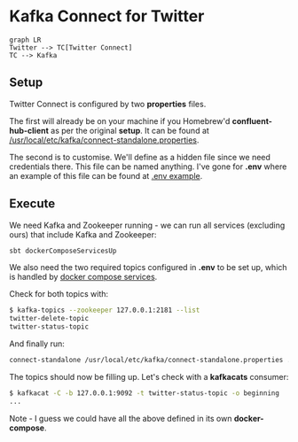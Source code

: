 # Kafka Connect for Twitter

```mermaid
graph LR
Twitter --> TC[Twitter Connect]
TC --> Kafka
```

## Setup

Twitter Connect is configured by two **properties** files.

The first will already be on your machine if you Homebrew'd **confluent-hub-client** as per the original **setup**. It can be found at [/usr/local/etc/kafka/connect-standalone.properties](/usr/local/etc/kafka/connect-standalone.properties).

The second is to customise. We'll define as a hidden file since we need credentials there.
This file can be named anything. I've gone for **.env** where an example of this file can be found at [.env example](../twitter-kafka-connect/.env%20example).

## Execute

We need Kafka and Zookeeper running - we can run all services (excluding ours) that include Kafka and Zookeeper:

```bash
sbt dockerComposeServicesUp
```

We also need the two required topics configured in **.env** to be set up, which is handled by [docker compose services](../../docker-compose-services.yml).

Check for both topics with:

```bash
$ kafka-topics --zookeeper 127.0.0.1:2181 --list
twitter-delete-topic
twitter-status-topic
```

And finally run:

```bash
connect-standalone /usr/local/etc/kafka/connect-standalone.properties .env
```

The topics should now be filling up. Let's check with a **kafkacats** consumer:

```bash
$ kafkacat -C -b 127.0.0.1:9092 -t twitter-status-topic -o beginning
...
```

Note - I guess we could have all the above defined in its own **docker-compose**.